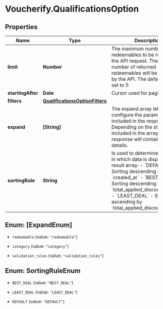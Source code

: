 # Voucherify.QualificationsOption

## Properties

Name | Type | Description | Notes
------------ | ------------- | ------------- | -------------
**limit** | **Number** | The maximum number of redeemables to be returned in the API request. The actual number of returned redeemables will be determined by the API. The default value is set to 5 | [optional] 
**startingAfter** | **Date** | Cursor used for paging. | [optional] 
**filters** | [**QualificationsOptionFilters**](QualificationsOptionFilters.md) |  | [optional] 
**expand** | **[String]** | The expand array lets you configure the parameters included in the response. Depending on the strings included in the array, the response will contain different details.   | **Expand Option** | **Response Body** | |:---|:---| | [&#x60;\&quot;redeemable\&quot;&#x60;] | Returns the redeemables&#39;:&lt;br /&gt;- metadata&lt;br /&gt;- redeemable name,&lt;br /&gt;- campaign name,&lt;br /&gt;- campaign ID| | [&#x60;\&quot;category\&quot;&#x60;] | - Returns an expanded &#x60;categories&#x60; object, showing details about the category. | | [&#x60;\&quot;validation_rules\&quot;&#x60;] | - Returns an expanded &#x60;validation_rules&#x60; object, showing details about the validation rules. | | [optional] 
**sortingRule** | **String** | Is used to determine the order in which data is displayed in the result array.    - &#x60;DEFAULT&#x60; - Sorting descending by &#x60;created_at&#x60;   - &#x60;BEST_DEAL&#x60; - Sorting descending by &#x60;total_applied_discount_amount&#x60;   - &#x60;LEAST_DEAL&#x60; - Sorting ascending by &#x60;total_applied_discount_amount&#x60; | [optional] 



## Enum: [ExpandEnum]


* `redeemable` (value: `"redeemable"`)

* `category` (value: `"category"`)

* `validation_rules` (value: `"validation_rules"`)





## Enum: SortingRuleEnum


* `BEST_DEAL` (value: `"BEST_DEAL"`)

* `LEAST_DEAL` (value: `"LEAST_DEAL"`)

* `DEFAULT` (value: `"DEFAULT"`)




